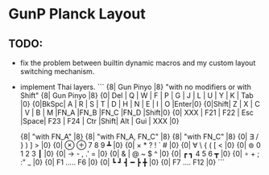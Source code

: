# GunP Planck Layout
## TODO:
  - fix the problem between builtin dynamic macros
      and my custom layout switching mechanism.
  - implement Thai layers.
                                                                            ```
  {8| Gun Pinyo |8}     "with no modifiers or with Shift"     {8| Gun Pinyo |8}
  {0| Del |  Q  |  W  |  F  |  P  |  G  |  J  |  L  |  U  |  Y  |  K  | Tab |0}
  {0|BkSpc|  A  |  R  |  S  |  T  |  D  |  H  |  N  |  E  |  I  |  O  |Enter|0}
  {0|Shift|  Z  |  X  |  C  |  V  |  B  |  M  |FN_A |FN_B |FN_C |FN_D |Shift|0}
  {0| XXX | F21 | F22 | Esc |Space| F23 | F24 | Ctr |Shift| Alt | Gui | XXX |0}

    {8| "with FN_A" |8}     {8| "with FN_A, FN_C" |8}     {8| "with FN_C" |8}
   {0|  ∃ / } ) ] >  |0}      {0|  ⊗ ⊕ 7 8 9 ┻  |0}      {0|  × * ? ! ` #  |0}
   {0|  ∀ \ { ( [ <  |0}      {0|  ⊚ 0 1 2 3 ┃  |0}      {0|  → - , .\' =  |0}
   {0|  & | @ ~ $ ^  |0}      {0|  ┏ ┓ 4 5 6 ┳  |0}      {0|  ∘ + ; :\" _  |0}
   {0|  F1 ..... F6  |0}      {0|  ┗ ┛ ┫ ━ ┣ ╋  |0}      {0|  F7 .... F12  |0}
                                                                           ```
